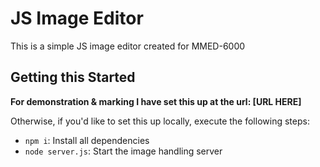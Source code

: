 # JS Image Editor

This is a simple JS image editor created for MMED-6000

## Getting this Started

**For demonstration & marking I have set this up at the url: [URL HERE]**

Otherwise, if you'd like to set this up locally, execute the following steps:

- `npm i`: Install all dependencies
- `node server.js`: Start the image handling server
